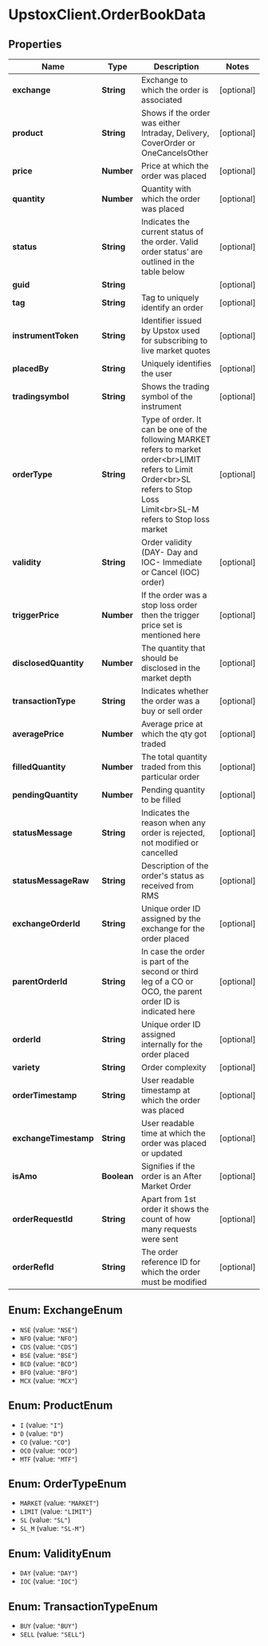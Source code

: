 # UpstoxClient.OrderBookData

## Properties
Name | Type | Description | Notes
------------ | ------------- | ------------- | -------------
**exchange** | **String** | Exchange to which the order is associated | [optional] 
**product** | **String** | Shows if the order was either Intraday, Delivery, CoverOrder or OneCancelsOther | [optional] 
**price** | **Number** | Price at which the order was placed | [optional] 
**quantity** | **Number** | Quantity with which the order was placed | [optional] 
**status** | **String** | Indicates the current status of the order. Valid order status’ are outlined in the table below | [optional] 
**guid** | **String** |  | [optional] 
**tag** | **String** | Tag to uniquely identify an order | [optional] 
**instrumentToken** | **String** | Identifier issued by Upstox used for subscribing to live market quotes | [optional] 
**placedBy** | **String** | Uniquely identifies the user | [optional] 
**tradingsymbol** | **String** | Shows the trading symbol of the instrument | [optional] 
**orderType** | **String** | Type of order. It can be one of the following MARKET refers to market order&lt;br&gt;LIMIT refers to Limit Order&lt;br&gt;SL refers to Stop Loss Limit&lt;br&gt;SL-M refers to Stop loss market | [optional] 
**validity** | **String** | Order validity (DAY- Day and IOC- Immediate or Cancel (IOC) order) | [optional] 
**triggerPrice** | **Number** | If the order was a stop loss order then the trigger price set is mentioned here | [optional] 
**disclosedQuantity** | **Number** | The quantity that should be disclosed in the market depth | [optional] 
**transactionType** | **String** | Indicates whether the order was a buy or sell order | [optional] 
**averagePrice** | **Number** | Average price at which the qty got traded | [optional] 
**filledQuantity** | **Number** | The total quantity traded from this particular order | [optional] 
**pendingQuantity** | **Number** | Pending quantity to be filled | [optional] 
**statusMessage** | **String** | Indicates the reason when any order is rejected, not modified or cancelled | [optional] 
**statusMessageRaw** | **String** | Description of the order&#x27;s status as received from RMS | [optional] 
**exchangeOrderId** | **String** | Unique order ID assigned by the exchange for the order placed | [optional] 
**parentOrderId** | **String** | In case the order is part of the second or third leg of a CO or OCO, the parent order ID is indicated here | [optional] 
**orderId** | **String** | Unique order ID assigned internally for the order placed | [optional] 
**variety** | **String** | Order complexity | [optional] 
**orderTimestamp** | **String** | User readable timestamp at which the order was placed | [optional] 
**exchangeTimestamp** | **String** | User readable time at which the order was placed or updated | [optional] 
**isAmo** | **Boolean** | Signifies if the order is an After Market Order | [optional] 
**orderRequestId** | **String** | Apart from 1st order it shows the count of how many requests were sent | [optional] 
**orderRefId** | **String** | The order reference ID for which the order must be modified | [optional] 

<a name="ExchangeEnum"></a>
## Enum: ExchangeEnum

* `NSE` (value: `"NSE"`)
* `NFO` (value: `"NFO"`)
* `CDS` (value: `"CDS"`)
* `BSE` (value: `"BSE"`)
* `BCD` (value: `"BCD"`)
* `BFO` (value: `"BFO"`)
* `MCX` (value: `"MCX"`)


<a name="ProductEnum"></a>
## Enum: ProductEnum

* `I` (value: `"I"`)
* `D` (value: `"D"`)
* `CO` (value: `"CO"`)
* `OCO` (value: `"OCO"`)
* `MTF` (value: `"MTF"`)


<a name="OrderTypeEnum"></a>
## Enum: OrderTypeEnum

* `MARKET` (value: `"MARKET"`)
* `LIMIT` (value: `"LIMIT"`)
* `SL` (value: `"SL"`)
* `SL_M` (value: `"SL-M"`)


<a name="ValidityEnum"></a>
## Enum: ValidityEnum

* `DAY` (value: `"DAY"`)
* `IOC` (value: `"IOC"`)


<a name="TransactionTypeEnum"></a>
## Enum: TransactionTypeEnum

* `BUY` (value: `"BUY"`)
* `SELL` (value: `"SELL"`)

